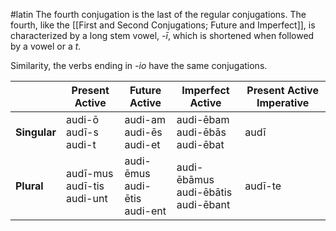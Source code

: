 #latin 
The fourth conjugation is the last of the regular conjugations. The fourth, like the [[First and Second Conjugations; Future and Imperfect]], is characterized by a long stem vowel, *-ī*, which is shortened when followed by a vowel or a *t*.

Similarity, the verbs ending in *-io* have the same conjugations.

|              | **Present Active**               | **Future Active**                  | **Imperfect Active**                     | **Present Active Imperative** |
| ------------ | -------------------------------- | ---------------------------------- | ---------------------------------------- | ----------------------------- |
| **Singular** | audi-ō<br>audī-s<br>audi-t       | audi-am<br>audi-ēs<br>audi-et      | audi-ēbam<br>audi-ēbās<br>audi-ēbat      | audī                          |
| **Plural**   | audī-mus<br>audī-tis<br>audi-unt | audi-ēmus<br>audi-ētis<br>audi-ent | audi-ēbāmus<br>audi-ēbātis<br>audi-ēbant | audī-te                       |
